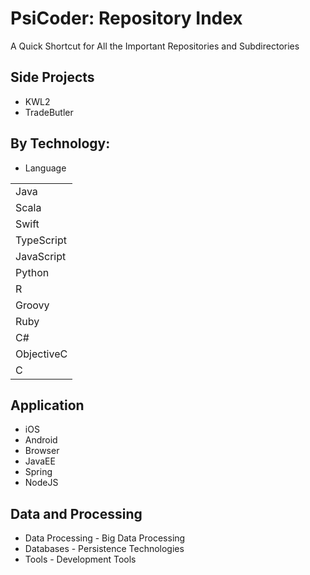 # PsiCoder: Repository Index
A Quick Shortcut for All the Important Repositories and Subdirectories 

## Side Projects
- KWL2
- TradeButler

## By Technology: 
- Language

|             |
| ----------- |
| Java        |
| Scala       |
| Swift       |
| TypeScript  |
| JavaScript  |
| Python      |
| R           |
| Groovy      |
| Ruby        |
| C#          |
| ObjectiveC  |
| C           |

## Application
- iOS
- Android
- Browser
- JavaEE
- Spring
- NodeJS

## Data and Processing
- Data Processing - Big Data Processing
- Databases - Persistence Technologies
- Tools - Development Tools



